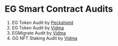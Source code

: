 # EG Smart Contract Audits

1. EG Token Audit by [Peckshield](https://github.com/peckshield/publications/blob/master/audit_reports/PeckShield-Audit-Report-BEP20-EG-v1.0.pdf)
2. EG Token Audit by [Vidma](https://www.vidma.io/audit/egtoken)
3. EGMigrate Audit by [Vidma](https://www.vidma.io/audit/egmigrate)
4. GG NFT Staking Audit by [Vidma](https://www.vidma.io/audit/eg-3)

